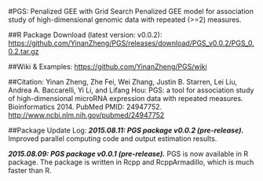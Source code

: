 #PGS: Penalized GEE with Grid Search
Penalized GEE model for association study of high-dimensional genomic data with repeated (>=2) measures. 

##R Package Download (latest version: v0.0.2):
https://github.com/YinanZheng/PGS/releases/download/PGS_v0.0.2/PGS_0.0.2.tar.gz

##Wiki & Examples:
https://github.com/YinanZheng/PGS/wiki

##Citation:
Yinan Zheng, Zhe Fei, Wei Zhang, Justin B. Starren, Lei Liu, Andrea A. Baccarelli,
Yi Li, and Lifang Hou: PGS: a tool for association study of high-dimensional microRNA expression data with repeated measures. Bioinformatics 2014. PubMed PMID: 24947752.
http://www.ncbi.nlm.nih.gov/pubmed/24947752

##Package Update Log:
***2015.08.11: PGS package v0.0.2 (pre-release).*** Improved parallel computing code and output estimation results.

***2015.08.09: PGS package v0.0.1 (pre-release).*** PGS is now available in R package. The package is written in Rcpp and RcppArmadillo, which is much faster than R.




